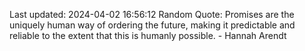 Last updated: 2024-04-02 16:56:12
Random Quote: Promises are the uniquely human way of ordering the future, making it predictable and reliable to the extent that this is humanly possible. - Hannah Arendt